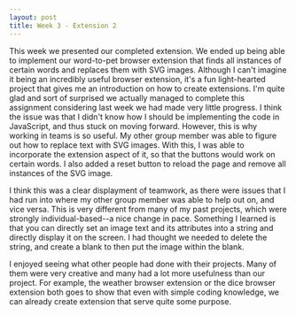 ```yaml
---
layout: post
title: Week 3 - Extension 2
---
```


This week we presented our completed extension. We ended up being able to implement our word-to-pet browser extension that finds all instances of certain words and replaces them with SVG images. Although I can't imagine it being an incredibly useful browser extension, it's a fun light-hearted project that gives me an introduction on how to create extensions. I'm quite glad and sort of surprised we actually managed to complete this assignment considering last week we had made very little progress. I think the issue was that I didn't know how I should be implementing the code in JavaScript, and thus stuck on moving forward. However, this is why working in teams is so useful. My other group member was able to figure out how to replace text with SVG images. With this, I was able to incorporate the extension aspect of it, so that the buttons would work on certain words. I also added a reset button to reload the page and remove all instances of the SVG image.

I think this was a clear displayment of teamwork, as there were issues that I had run into where my other group member was able to help out on, and vice versa. This is very different from many of my past projects, which were strongly individual-based--a nice change in pace. Something I learned is that you can directly set an image text and its attributes into a string and directly display it on the screen. I had thought we needed to delete the string, and create a blank to then put the image within the blank. 

I enjoyed seeing what other people had done with their projects. Many of them were very creative and many had a lot more usefulness than our project. For example, the weather browser extension or the dice browser extension both goes to show that even with simple coding knowledge, we can already create extension that serve quite some purpose. 
